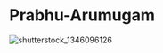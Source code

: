 # Prabhu-Arumugam
![shutterstock_1346096126](https://user-images.githubusercontent.com/41529342/195614976-8e0dc8b9-b7fb-48db-b7b0-f04189fcc916.jpg)
